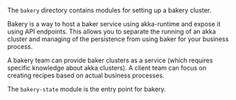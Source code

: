 The `bakery` directory contains modules for setting up a bakery cluster.

Bakery is a way to host a baker service using akka-runtime and expose it using API endpoints. This allows you to separate
the running of an akka cluster and managing of the persistence from using baker for your business process.

A bakery team can provide baker clusters as a service (which requires specific knowledge about akka clusters).
A client team can focus on creating recipes based on actual business processes.

The `bakery-state` module is the entry point for bakery.
